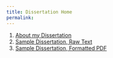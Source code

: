 ```yaml
---
title: Dissertation Home
permalink: 
---
```


1. [About my Dissertation](/phd)
2. [Sample Dissertation, Raw Text](http://www.keithbuhler.com/dissertation-story/Dissertation-sample.md)
4. [Sample Dissertation, Formatted PDF](https://github.com/keithbuhler/dissertation-story/Dissertation-sample.pdf)


